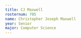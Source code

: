 ```yaml
---
title: CJ Maxwell
rosternum: 705
name: Christopher Joseph Maxwell
year: Senior
major: Computer Science
---
```

